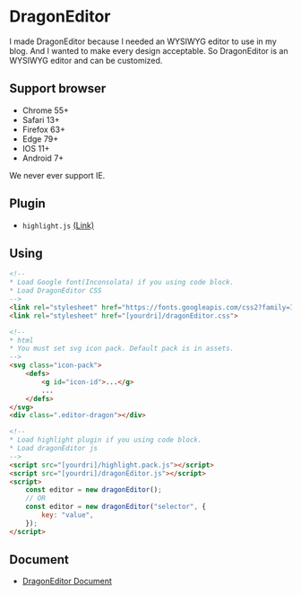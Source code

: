 # DragonEditor
I made DragonEditor because I needed an WYSIWYG editor to use in my blog. And I wanted to make every design acceptable.
So DragonEditor is an WYSIWYG editor and can be customized.

## Support browser

-   Chrome 55+
-   Safari 13+
-   Firefox 63+
-   Edge 79+
-   IOS 11+
-   Android 7+

We never ever support IE.

## Plugin

-   `highlight.js` [(Link)](https://highlightjs.org/)

## Using

```html
<!-- 
* Load Google font(Inconsolata) if you using code block.
* Load DragonEditor CSS
-->
<link rel="stylesheet" href="https://fonts.googleapis.com/css2?family=Inconsolata:wght@400;700&amp;display=swap">
<link rel="stylesheet" href="[yourdri]/dragonEditor.css">

<!-- 
* html
* You must set svg icon pack. Default pack is in assets.
-->
<svg class="icon-pack">
    <defs>
        <g id="icon-id">...</g>
        ...
    </defs>
</svg>
<div class=".editor-dragon"></div>

<!-- 
* Load highlight plugin if you using code block.
* Load dragonEditor js
-->
<script src="[yourdri]/highlight.pack.js"></script>
<script src="[yourdri]/dragonEditor.js"></script>
<script>
    const editor = new dragonEditor();
    // OR
    const editor = new dragonEditor("selector", {
        key: "value",
    });
</script>
```

## Document

-   [DragonEditor Document](https://lovefields.github.io/dragonEditor/)
